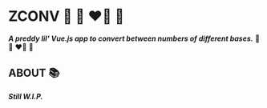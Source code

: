 # ZCONV :ribbon: :rocket: :heart_on_fire: :unicorn:

***A preddy lil' Vue.js app to convert between numbers of different bases.*** :ribbon: :rocket: :heart_on_fire: :unicorn:

## ABOUT :books:

***Still W.I.P.***

